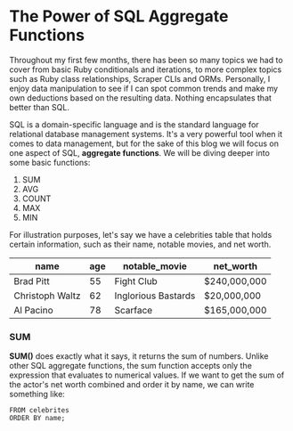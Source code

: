 # The Power of SQL Aggregate Functions

Throughout my first few months, there has been so many topics we had to cover from basic Ruby conditionals and iterations, to more complex topics such as Ruby class relationships, Scraper CLIs and ORMs. Personally, I enjoy data manipulation to see if I can spot common trends and make my own deductions based on the resulting data. Nothing encapsulates that better than SQL.

SQL is a domain-specific language and is the standard language for relational database management systems. It's a very powerful tool when it comes to data  management, but for the sake of this blog we will focus on one aspect of SQL, **aggregate functions**. We will be diving deeper into some basic functions:
1. SUM
2. AVG
3. COUNT
4. MAX
5. MIN

For illustration purposes, let's say we have a celebrities table that holds certain information, such as their name, notable movies, and net worth.

|       name      | age |    notable_movie    |   net_worth  |
| --------------- | --- | ------------------- | ------------ |
| Brad Pitt       |  55 | Fight Club          | $240,000,000 |
| Christoph Waltz |  62 | Inglorious Bastards | $20,000,000  |
| Al Pacino       |  78 | Scarface            | $165,000,000 |

### SUM

**SUM()** does exactly what it says, it returns the sum of numbers. Unlike other SQL aggregate functions, the sum function accepts only the expression that evaluates to numerical values. If we want to get the sum of the actor's net worth combined and order it by name, we can write something like:

```SELECT SUM(net_worth)
FROM celebrites
ORDER BY name;
```
